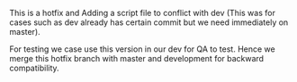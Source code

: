 This is a hotfix and 
Adding a script file to conflict with dev 
    (This was for cases such as dev already has certain commit but we need immediately on master).

For testing we case use this version in our dev for QA to test.
Hence we merge this hotfix branch with master and development for backward compatibility.
